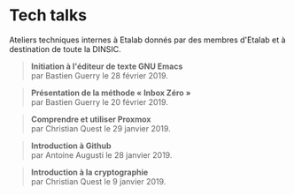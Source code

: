 # Tech talks

Ateliers techniques internes à Etalab donnés par des membres d'Etalab
et à destination de toute la DINSIC.

> **Initiation à l'éditeur de texte GNU Emacs**<br/> par Bastien
> Guerry le 28 février 2019.

> **Présentation de la méthode « Inbox Zéro »**<br/> par Bastien
> Guerry le 20 février 2019.

> **Comprendre et utiliser Proxmox**<br/> par Christian Quest le 29
> janvier 2019.

> **Introduction à Github**<br/> par Antoine Augusti le 28 janvier
> 2019.

> **Introduction à la cryptographie**<br/> par Christian Quest le 9
> janvier 2019.
